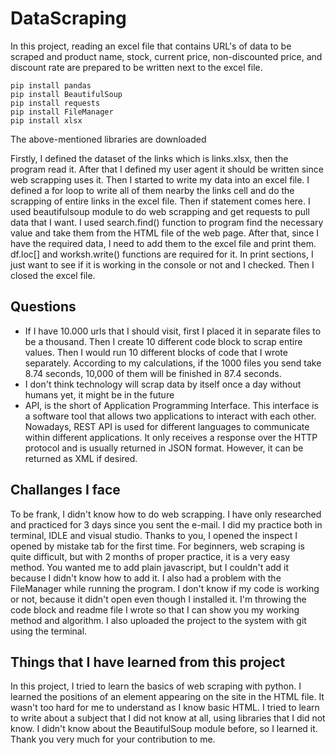 # DataScraping

 
 In this project, reading an excel file that contains URL's of data to be scraped and product name, stock, current price, non-discounted price, and discount rate are prepared to be written next to the excel file.
 
 
 ```
pip install pandas
pip install BeautifulSoup
pip install requests
pip install FileManager
pip install xlsx
 ```
 
The above-mentioned libraries are downloaded

Firstly, I defined the dataset of the links which is links.xlsx, then the program read it. After that I defined my user agent it should be written since web scrapping uses it. Then I started to write my data into an excel file. I defined a for loop to write all of them nearby the links cell and do the scrapping of entire links in the excel file. Then if statement comes here. I used beautifulsoup module to do web scrapping and get requests to pull data that I want. I used search.find() function to program find the necessary value and take them from the HTML file of the web page. After that, since I have the required data, I need to add them to the excel file and print them. df.loc[] and worksh.write() functions are required for it. In print sections, I just want to see if it is working in the console or not and I checked. Then I closed the excel file.


## Questions

- If I have 10.000 urls that I should visit, first I placed it in separate files to be a thousand. Then I create 10 different code block to scrap entire values. Then I would run 10 different blocks of code that I wrote separately. According to my calculations, if the 1000 files you send take 8.74 seconds, 10,000 of them will be finished in 87.4 seconds. 
- I don't think technology will scrap data by itself once a day without humans yet, it might be in the future
- API, is the short of Application Programming Interface. This interface is a software tool that allows two applications to interact with each other. Nowadays, REST API is used for different languages to communicate within different applications. It only receives a response over the HTTP protocol and is usually returned in JSON format. However, it can be returned as XML if desired.

## Challanges I face

To be frank, I didn't know how to do web scrapping. I have only researched and practiced for 3 days since you sent the e-mail. I did my practice both in terminal, IDLE and visual studio. Thanks to you, I opened the inspect I opened by mistake tab for the first time. For beginners, web scraping is quite difficult, but with 2 months of proper practice, it is a very easy method. You wanted me to add plain javascript, but I couldn't add it because I didn't know how to add it. I also had a problem with the FileManager while running the program. I don't know if my code is working or not, because it didn't open even though I installed it. I'm throwing the code block and readme file I wrote so that I can show you my working method and algorithm. I also uploaded the project to the system with git using the terminal.

## Things that I have learned from this project

In this project, I tried to learn the basics of web scraping with python. I learned the positions of an element appearing on the site in the HTML file. It wasn't too hard for me to understand as I know basic HTML. I tried to learn to write about a subject that I did not know at all, using libraries that I did not know. I didn't know about the BeautifulSoup module before, so I learned it. Thank you very much for your contribution to me.
 
